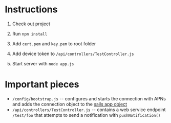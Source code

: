 # Instructions

1. Check out project

2. Run `npm install`

3. Add `cert.pem` and `key.pem` to root folder

4. Add device token to `/api/controllers/TestController.js`

5. Start server with `node app.js`

# Important pieces

* `/config/bootstrap.js` -- configures and starts the connection with APNs and adds the connection object to the [sails app object](http://sailsjs.org/#!/documentation/concepts/Globals?q=overview)
* `/api/controllers/TestController.js` -- contains a web service endpoint `/test/foo` that attempts to send a notification with `pushNotification()`
